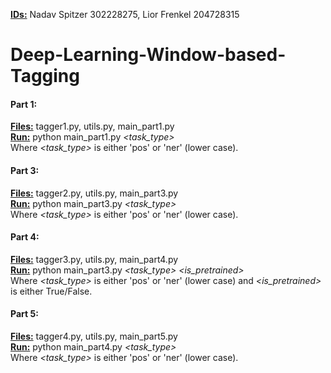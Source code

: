 <b><u>IDs:</u></b> Nadav Spitzer 302228275, Lior Frenkel 204728315
# Deep-Learning-Window-based-Tagging

#### Part 1:
<u><b>Files:</b></u> tagger1.py, utils.py, main_part1.py<br>
<u><b>Run:</b></u> python main_part1.py <i><task_type></i>
<br>Where <i><task_type></i> is either 'pos' or 'ner' (lower case).


#### Part 3:

<u><b>Files:</b></u> tagger2.py, utils.py, main_part3.py
<br><u><b>Run:</b></u> python main_part3.py <i><task_type></i>
<br>Where <i><task_type></i> is either 'pos' or 'ner' (lower case).


#### Part 4:

<u><b>Files:</b></u> tagger3.py, utils.py, main_part4.py
<br><u><b>Run:</b></u> python main_part3.py <i><task_type> <is_pretrained></i>
<br>Where <i><task_type></i> is either 'pos' or 'ner' (lower case) and <i><is_pretrained></i> is either True/False.


#### Part 5:

<u><b>Files:</b></u> tagger4.py, utils.py, main_part5.py
<br><u><b>Run:</b></u> python main_part4.py <i><task_type></i>
<br>Where <i><task_type></i> is either 'pos' or 'ner' (lower case).
